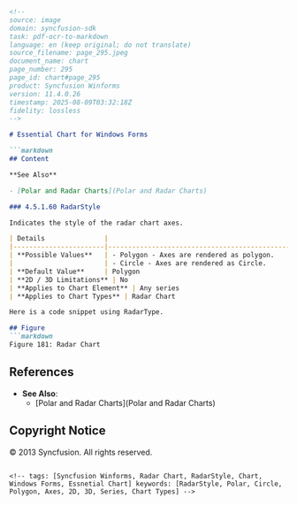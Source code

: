 ```markdown
<!--
source: image
domain: syncfusion-sdk
task: pdf-ocr-to-markdown
language: en (keep original; do not translate)
source_filename: page_295.jpeg
document_name: chart
page_number: 295
page_id: chart#page_295
product: Syncfusion Winforms
version: 11.4.0.26
timestamp: 2025-08-09T03:32:18Z
fidelity: lossless
-->

# Essential Chart for Windows Forms

```markdown
## Content

**See Also**

- [Polar and Radar Charts](Polar and Radar Charts)

### 4.5.1.60 RadarStyle

Indicates the style of the radar chart axes.

| Details               |                                                                                         |
|-----------------------|-----------------------------------------------------------------------------------------|
| **Possible Values**   | - Polygon - Axes are rendered as polygon.                                              |
|                       | - Circle - Axes are rendered as Circle.                                                |
| **Default Value**     | Polygon                                                                                 |
| **2D / 3D Limitations** | No                                                                                    |
| **Applies to Chart Element** | Any series                                                                         |
| **Applies to Chart Types** | Radar Chart                                                                          |

Here is a code snippet using RadarType.

## Figure
```markdown
Figure 181: Radar Chart
```

## References

- **See Also**:
  - [Polar and Radar Charts](Polar and Radar Charts)

## Copyright Notice
© 2013 Syncfusion. All rights reserved.
```

<!-- tags: [Syncfusion Winforms, Radar Chart, RadarStyle, Chart, Windows Forms, Essnetial Chart] keywords: [RadarStyle, Polar, Circle, Polygon, Axes, 2D, 3D, Series, Chart Types] -->
```
